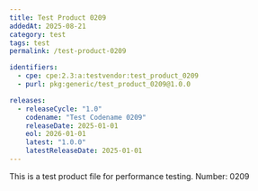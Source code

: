 ```yaml
---
title: Test Product 0209
addedAt: 2025-08-21
category: test
tags: test
permalink: /test-product-0209

identifiers:
  - cpe: cpe:2.3:a:testvendor:test_product_0209
  - purl: pkg:generic/test_product_0209@1.0.0

releases:
  - releaseCycle: "1.0"
    codename: "Test Codename 0209"
    releaseDate: 2025-01-01
    eol: 2026-01-01
    latest: "1.0.0"
    latestReleaseDate: 2025-01-01
---
```


This is a test product file for performance testing. Number: 0209
